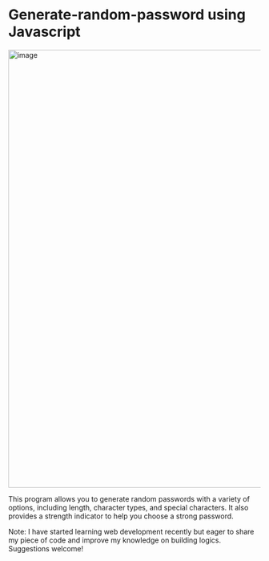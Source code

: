 # Generate-random-password using Javascript
<img width="873" alt="image" src="https://github.com/AbhinavRaj-7769/Generate-random-password/assets/137254037/b391d180-17dc-4699-be86-e74bde5b810b">

This program allows you to generate random passwords with a variety of options, including length, character types, and special characters. It also provides a strength indicator to help you choose a strong password. 

Note: I have started learning web development recently but eager to share my piece of code and improve my knowledge on building logics. 
Suggestions welcome!
